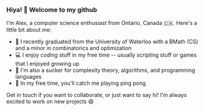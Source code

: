 ### Hiya! 👋 Welcome to my github

I'm Alex, a computer science enthusiast from Ontario, Canada 🇨🇦. Here's a little bit about me:

 - 🎉 I recently graduated from the University of Waterloo with a BMath (CS) and a minor in combinatorics and optimization
 - 💻 I enjoy coding stuff in my free time -- usually scripting stuff or games that I enjoyed growing up
 - 🍭 I'm also a sucker for complexity theory, algorithms, and programming languages
 - 🏓 In my free time, you'll catch me playing ping pong

Get in touch if you want to collaborate, or just want to say hi! I'm always excited to work on new projects 😄
